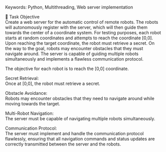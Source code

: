 Keywords: Python, Multithreading, Web server implementation

📝 Task Objective<br>
Create a web server for the automatic control of remote robots. The robots will autonomously register with the server, which will then guide them towards the center of a coordinate system. For testing purposes, each robot starts at random coordinates and attempts to reach the coordinate [0,0]. Upon reaching the target coordinate, the robot must retrieve a secret. On the way to the goal, robots may encounter obstacles that they must navigate around. The server is capable of guiding multiple robots simultaneously and implements a flawless communication protocol.

The objective for each robot is to reach the [0,0] coordinate.

Secret Retrieval:<br>
Once at [0,0], the robot must retrieve a secret.

Obstacle Avoidance:<br>
Robots may encounter obstacles that they need to navigate around while moving towards the target.

Multi-Robot Navigation:<br>
The server must be capable of navigating multiple robots simultaneously.

Communication Protocol:<br>
The server must implement and handle the communication protocol flawlessly, ensuring that all navigation commands and status updates are correctly transmitted between the server and the robots.
